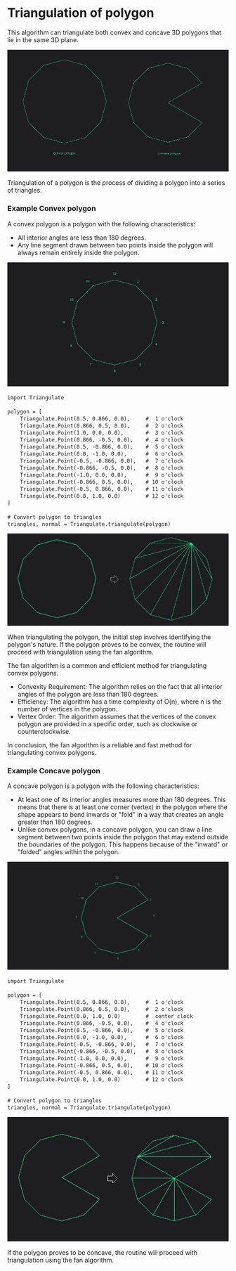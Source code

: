 # Triangulation of polygon
This algorithm can triangulate both convex and concave 3D polygons that lie in the same 3D plane.

![convex](https://github.com/StefanJohnsen/pyTriangulate/blob/main/Pictures/polygons.jpg)

Triangulation of a polygon is the process of dividing a polygon into a series of triangles.

### Example Convex polygon

A convex polygon is a polygon with the following characteristics:
- All interior angles are less than 180 degrees.
- Any line segment drawn between two points inside the polygon will always remain entirely inside the polygon.

![convex](https://github.com/StefanJohnsen/pyTriangulate/blob/main/Pictures/convex.jpg)

```
import Triangulate

polygon = [
    Triangulate.Point(0.5, 0.866, 0.0),     #  1 o'clock
    Triangulate.Point(0.866, 0.5, 0.0),     #  2 o'clock
    Triangulate.Point(1.0, 0.0, 0.0),       #  3 o'clock
    Triangulate.Point(0.866, -0.5, 0.0),    #  4 o'clock
    Triangulate.Point(0.5, -0.866, 0.0),    #  5 o'clock
    Triangulate.Point(0.0, -1.0, 0.0),      #  6 o'clock
    Triangulate.Point(-0.5, -0.866, 0.0),   #  7 o'clock
    Triangulate.Point(-0.866, -0.5, 0.0),   #  8 o'clock
    Triangulate.Point(-1.0, 0.0, 0.0),      #  9 o'clock
    Triangulate.Point(-0.866, 0.5, 0.0),    # 10 o'clock
    Triangulate.Point(-0.5, 0.866, 0.0),    # 11 o'clock
    Triangulate.Point(0.0, 1.0, 0.0)        # 12 o'clock
]

# Convert polygon to triangles
triangles, normal = Triangulate.triangulate(polygon)

```

![Clock](https://github.com/StefanJohnsen/pyTriangulate/blob/main/Pictures/triangulate-convex.jpg)

When triangulating the polygon, the initial step involves identifying the polygon's nature. If the polygon proves to be convex, the routine will proceed with triangulation using the fan algorithm.

The fan algorithm is a common and efficient method for triangulating convex polygons.

- Convexity Requirement: The algorithm relies on the fact that all interior angles of the polygon are less than 180 degrees.
- Efficiency: The algorithm has a time complexity of O(n), where n is the number of vertices in the polygon.
- Vertex Order: The algorithm assumes that the vertices of the convex polygon are provided in a specific order, such as clockwise or counterclockwise.

In conclusion, the fan algorithm is a reliable and fast method for triangulating convex polygons.

### Example Concave polygon

A concave polygon is a polygon with the following characteristics:
- At least one of its interior angles measures more than 180 degrees. This means that there is at least one corner (vertex) in the polygon where the shape appears to bend inwards or "fold" in a way that creates an angle greater than 180 degrees.
- Unlike convex polygons, in a concave polygon, you can draw a line segment between two points inside the polygon that may extend outside the boundaries of the polygon. This happens because of the "inward" or "folded" angles within the polygon.

![convex](https://github.com/StefanJohnsen/pyTriangulate/blob/main/Pictures/concave.jpg)

```
import Triangulate

polygon = [
    Triangulate.Point(0.5, 0.866, 0.0),     #  1 o'clock
    Triangulate.Point(0.866, 0.5, 0.0),     #  2 o'clock
    Triangulate.Point(0.0, 1.0, 0.0)        #  center clock
    Triangulate.Point(0.866, -0.5, 0.0),    #  4 o'clock
    Triangulate.Point(0.5, -0.866, 0.0),    #  5 o'clock
    Triangulate.Point(0.0, -1.0, 0.0),      #  6 o'clock
    Triangulate.Point(-0.5, -0.866, 0.0),   #  7 o'clock
    Triangulate.Point(-0.866, -0.5, 0.0),   #  8 o'clock
    Triangulate.Point(-1.0, 0.0, 0.0),      #  9 o'clock
    Triangulate.Point(-0.866, 0.5, 0.0),    # 10 o'clock
    Triangulate.Point(-0.5, 0.866, 0.0),    # 11 o'clock
    Triangulate.Point(0.0, 1.0, 0.0)        # 12 o'clock
]

# Convert polygon to triangles
triangles, normal = Triangulate.triangulate(polygon)

```

![Clock](https://github.com/StefanJohnsen/pyTriangulate/blob/main/Pictures/triangulate-concave.jpg)

If the polygon proves to be concave, the routine will proceed with triangulation using the fan algorithm.
